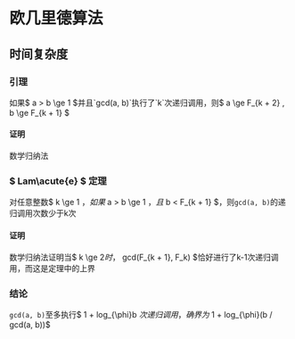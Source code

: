 # 欧几里德算法
## 时间复杂度
### 引理
如果$ a > b \ge 1 $并且`gcd(a, b)`执行了`k`次递归调用，则$ a \ge F_{k + 2} , b \ge F_{k + 1} $
#### 证明
数学归纳法
### $ Lam\acute{e} $ 定理
对任意整数$ k \ge 1 $，如果$ a > b \ge 1 $， 且$ b < F_{k + 1} $，则`gcd(a, b)`的递归调用次数少于k次
#### 证明
数学归纳法证明当$ k \ge 2$时，$ gcd(F_{k + 1}, F_k) $恰好进行了k-1次递归调用，而这是定理中的上界
### 结论
`gcd(a, b)`至多执行$ 1 + log_{\phi}b $次递归调用，确界为$ 1 + log_{\phi}(b / gcd(a, b))$

